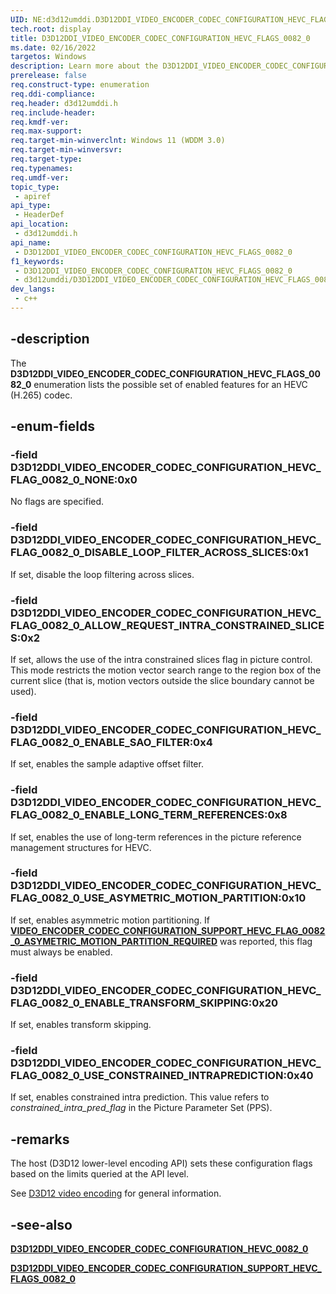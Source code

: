 ```yaml
---
UID: NE:d3d12umddi.D3D12DDI_VIDEO_ENCODER_CODEC_CONFIGURATION_HEVC_FLAGS_0082_0
tech.root: display
title: D3D12DDI_VIDEO_ENCODER_CODEC_CONFIGURATION_HEVC_FLAGS_0082_0
ms.date: 02/16/2022
targetos: Windows
description: Learn more about the D3D12DDI_VIDEO_ENCODER_CODEC_CONFIGURATION_HEVC_FLAGS_0082_0 enumeration.
prerelease: false
req.construct-type: enumeration
req.ddi-compliance: 
req.header: d3d12umddi.h
req.include-header: 
req.kmdf-ver: 
req.max-support: 
req.target-min-winverclnt: Windows 11 (WDDM 3.0)
req.target-min-winversvr: 
req.target-type: 
req.typenames: 
req.umdf-ver: 
topic_type:
 - apiref
api_type:
 - HeaderDef
api_location:
 - d3d12umddi.h
api_name:
 - D3D12DDI_VIDEO_ENCODER_CODEC_CONFIGURATION_HEVC_FLAGS_0082_0
f1_keywords:
 - D3D12DDI_VIDEO_ENCODER_CODEC_CONFIGURATION_HEVC_FLAGS_0082_0
 - d3d12umddi/D3D12DDI_VIDEO_ENCODER_CODEC_CONFIGURATION_HEVC_FLAGS_0082_0
dev_langs:
 - c++
---
```


## -description

The **D3D12DDI_VIDEO_ENCODER_CODEC_CONFIGURATION_HEVC_FLAGS_0082_0** enumeration lists the possible set of enabled features for an HEVC (H.265) codec.

## -enum-fields

### -field D3D12DDI_VIDEO_ENCODER_CODEC_CONFIGURATION_HEVC_FLAG_0082_0_NONE:0x0

No flags are specified.

### -field D3D12DDI_VIDEO_ENCODER_CODEC_CONFIGURATION_HEVC_FLAG_0082_0_DISABLE_LOOP_FILTER_ACROSS_SLICES:0x1

If set, disable the loop filtering across slices.

### -field D3D12DDI_VIDEO_ENCODER_CODEC_CONFIGURATION_HEVC_FLAG_0082_0_ALLOW_REQUEST_INTRA_CONSTRAINED_SLICES:0x2

If set, allows the use of the intra constrained slices flag in picture control. This mode restricts the motion vector search range to the region box of the current slice (that is, motion vectors outside the slice boundary cannot be used).

### -field D3D12DDI_VIDEO_ENCODER_CODEC_CONFIGURATION_HEVC_FLAG_0082_0_ENABLE_SAO_FILTER:0x4

If set, enables the sample adaptive offset filter.

### -field D3D12DDI_VIDEO_ENCODER_CODEC_CONFIGURATION_HEVC_FLAG_0082_0_ENABLE_LONG_TERM_REFERENCES:0x8

If set, enables the use of long-term references in the picture reference management structures for HEVC.

### -field D3D12DDI_VIDEO_ENCODER_CODEC_CONFIGURATION_HEVC_FLAG_0082_0_USE_ASYMETRIC_MOTION_PARTITION:0x10

If set, enables asymmetric motion partitioning. If [**VIDEO_ENCODER_CODEC_CONFIGURATION_SUPPORT_HEVC_FLAG_0082_0_ASYMETRIC_MOTION_PARTITION_REQUIRED**](ne-d3d12umddi-d3d12ddi_video_encoder_codec_configuration_support_hevc_flags_0082_0.md) was reported, this flag must always be enabled.

### -field D3D12DDI_VIDEO_ENCODER_CODEC_CONFIGURATION_HEVC_FLAG_0082_0_ENABLE_TRANSFORM_SKIPPING:0x20

If set, enables transform skipping.

### -field D3D12DDI_VIDEO_ENCODER_CODEC_CONFIGURATION_HEVC_FLAG_0082_0_USE_CONSTRAINED_INTRAPREDICTION:0x40

If set, enables constrained intra prediction. This value refers to *constrained_intra_pred_flag* in the Picture Parameter Set (PPS).

## -remarks

The host (D3D12 lower-level encoding API) sets these configuration flags based on the limits queried at the API level.

See [D3D12 video encoding](/windows-hardware/drivers/display/video-encoding-d3d12.md) for general information.

## -see-also

[**D3D12DDI_VIDEO_ENCODER_CODEC_CONFIGURATION_HEVC_0082_0**](ns-d3d12umddi-d3d12ddi_video_encoder_codec_configuration_hevc_0082_0.md)

[**D3D12DDI_VIDEO_ENCODER_CODEC_CONFIGURATION_SUPPORT_HEVC_FLAGS_0082_0**](ne-d3d12umddi-d3d12ddi_video_encoder_codec_configuration_support_h264_flags_0082_0.md)
